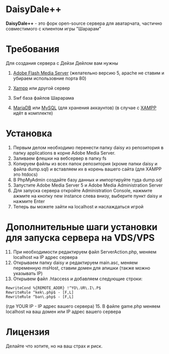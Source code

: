 # DaisyDale++

**DaisyDale++** - это форк open-source сервера для аватарчата, частично совместимого с клиентом игры "Шарарам"

# Требования
Для создания сервера с Дейзи Дейлом вам нужны

1. [Adobe Flash Media Server](https://adobe.ly/2GY8WUp) (желательно версию 5, apache не ставим и убираем использовние порта 80)

2. [Xampp](https://bit.ly/2TgobyD) или другой сервер

3. Swf база файлов Шарарама 

4. [MariaDB](https://mariadb.org/download/) или [MySQL](https://dev.mysql.com/downloads/mysql/) (для хранения аккаунтов) (в случае с [XAMPP](https://bit.ly/2TgobyD) идёт в комплекте)

# Установка

1. Первым делом необходимо перенести папку daisy из репозитория в папку applications в корне Adobe Media Server.
2. Заливаем флешки на вебсервер в папку fs
4. Копируем файлы из всех папок репозитория (кроме папки daisy и файла dump.sql) и вставляем их в корень вашего сайта (для XAMPP это htdocs)
7. В PhpMyAdmin создайте базу данных и импортируйте туда dump.sql
8. Запустите Adobe Media Server 5 и Adobe Media Administration Server
9. Для запуска сервера откройте Administration Console, нажмите ажмите на кнопку new instance слева внизу, выберите пункт daisy и нажмите Enter
10. Теперь вы можете зайти на localhost и наслаждаться игрой

# Дополнительные шаги установки для запуска сервера на VDS/VPS
11. При необходимости редактируем файл ServerAction.php, меняем localhost на IP адрес сервера
12. Открываем папку daisy и редактируем main.asc, меняем переменную msHost, ставим домен для апишки (также можно указывать IP)
14. Открывем файл .htaccess и добавляем следующие строки:
```
RewriteCond %{REMOTE_ADDR} !^YO\.UR\.I\.P$
RewriteRule ^kek\.php$ - [F,L]
RewriteRule ^ban\.php$ - [F,L]
```
(где YOUR IP - IP адрес вашего сервера)
15. В файле game.php меняем localhost на ваш домен или IP адрес вашего сервера
# Лицензия

Делайте что хотите, но на ваш страх и риск.
